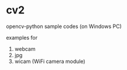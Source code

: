 # cv2
opencv-python sample codes (on Windows PC)

examples for
1. webcam
2. jpg
3. wicam (WiFi camera module)
